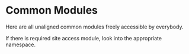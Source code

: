 # Common Modules

Here are all unaligned common modules freely accessible by everybody.

If there is required site access module, look into the appropriate namespace.
